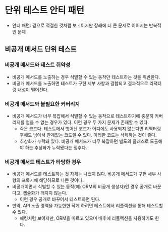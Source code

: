 # 단위 테스트 안티 패턴

- 안티 패턴: 겉으로 적절한 것처럼 보ㅓ이지만 장래에 더 큰 문제로 이어지는 반복적인 문제

## 비공개 메서드 단위 테스트

### 비공개 메서드와 테스트 취약성

- 비공개 메서드를 노출하는 경우 식별할 수 있는 동작만 테스트하는 것을 위반한다.
- 비공개 메서드를 노출하면 테스트가 구현 세부 사항과 결합되고 결과적으로 리팩터링 내성이 떨어진다.

### 비공개 메서드와 불필요한 커버리지

- 비공개 메서드가 너무 복잡해서 식별할 수 있는 동작으로 테스트하기에 충분히 커버리지를 얻을 수 없는 경우가 있다. 이런 경우 두 가지 문제가 존재할 수 있다.
	- 죽은 코드다. 테스트에서 벗어난 코드가 어디에도 사용되지 않는다면 리팩터링 후에도 남아서 관계없는 코드일 수 있다. 이러한 코드는 삭제하는 것이 좋다.
	- 추상화가 누락돼 있다. 비공개 메서드가 너무 복잡하면 별도의 클래스로 도출해야 하는 추상화가 누락됐다는 징후다.

### 비공개 메서드 테스트가 타당한 경우

- 비공개 메서드를 테스트하는 것 자체는 나쁘지 않다. 비공개 메서드가 구현 세부 사항의 프록시에 해당하므로 나쁜 것이다.
- 비공개이면서 식별할 수 있는 동작(예: ORM의 비공개 생성자)인 경우 공개로 바꾼다고, 캡슐화가 깨지지 않는다.
	- 이런 경우 공개로 바꾸어서 테스트하면 된다.
- 만약, API 노출 영역을 가능한한 작게 하려면 테스트에서 리플렉션을 통해 테스트할 수 있다.
	- 해킹처럼 보이지만, ORM을 따르고 있으며 배후에 리플렉션을 사용하기도 한다.